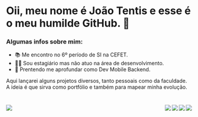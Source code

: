 # Oii, meu nome é João Tentis e esse é o meu humilde GitHub. 👋
### Algumas infos sobre mim:

- 📚 Me encontro no 6º período de SI na CEFET.
- 🧑‍💼 Sou estagiário mas não atuo na área de desenvolvimento.
- 🌊 Prentendo me aprofundar como Dev Mobile Backend.

Aqui lançarei alguns projetos diversos, tanto pessoais como da faculdade. A ideia é que sirva como portfólio e também para mapear minha evolução.

#

<div> 
    <a href="https://instagram.com/tnszpj" target="_blank"><img align="right" src="https://img.shields.io/badge/-Instagram-%23E4405F?style=for-the-badge&logo=instagram&logoColor=white" target="_blank"></a>
    <a href="https://discordapp.com/users/351138216570650624" target="_blank"><img align="right" src="https://img.shields.io/badge/Discord-7289DA?style=for-the-badge&logo=discord&logoColor=white" target="_blank"></a> 
    <a href = "mailto:jps.tentis@gmail.com"><img align="right" src="https://img.shields.io/badge/-Gmail-%23333?style=for-the-badge&logo=gmail&logoColor=white" target="_blank"></a>
    <a href="https://www.linkedin.com/in/jtentis" target="_blank"><img align="right" src="https://img.shields.io/badge/-LinkedIn-%230077B5?style=for-the-badge&logo=linkedin&logoColor=white" target="_blank"></a> 
</div>

#

 ![](http://github-profile-summary-cards.vercel.app/api/cards/repos-per-language?username=jtentis&theme=dracula) 

